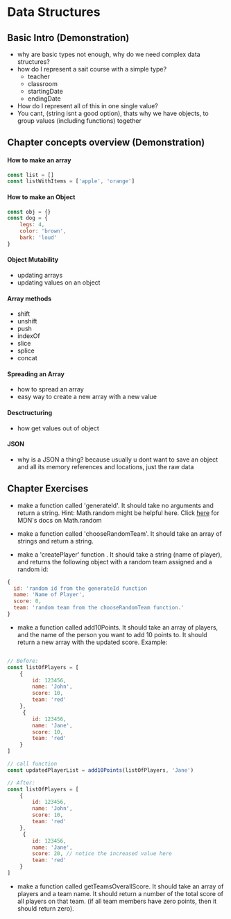 # Data Structures

## Basic Intro (Demonstration)

-   why are basic types not enough, why do we need complex data structures?
-   how do I represent a sait course with a simple type?
    -   teacher
    -   classroom
    -   startingDate
    -   endingDate
-   How do I represent all of this in one single value?
-   You cant, (string isnt a good option), thats why we have objects, to group values (including functions) together

## Chapter concepts overview (Demonstration)

#### How to make an array

```js
const list = []
const listWithItems = ['apple', 'orange']
```

#### How to make an Object
```js
const obj = {}
const dog = {
    legs: 4,
    color: 'brown',
    bark: 'loud'
}
```

#### Object Mutability
-   updating arrays
-   updating values on an object

#### Array methods

-   shift
-   unshift
-   push
-   indexOf
-   slice
-   splice
-   concat

#### Spreading an Array

-   how to spread an array
-   easy way to create a new array with a new value

#### Desctructuring

-   how get values out of object

#### JSON

-   why is a JSON a thing? because usually u dont want to save an object and all its memory references and locations, just the raw data

## Chapter Exercises

- make a function called 'generateId'. It should take no arguments and return a string. Hint: Math.random might be helpful here. Click [here](https://developer.mozilla.org/en-US/docs/Web/JavaScript/Reference/Global_Objects/Math/random) for MDN's docs on Math.random

- make a function called 'chooseRandomTeam'. It should take an array of strings and return a string.

-   make a 'createPlayer' function . It should take a string (name of player), and returns the following object with a random team assigned and a random id:
```js
{
  id: 'random id from the generateId function
  name: 'Name of Player',
  score: 0,
  team: 'random team from the chooseRandomTeam function.'
}
```

-   make a function called add10Points. It should take an array of players, and the name of the person you want to add 10 points to. It should return a new array with the updated score. Example:


```js

// Before:
const listOfPlayers = [
    {
        id: 123456,
        name: 'John',
        score: 10,
        team: 'red'
    },
     {
        id: 123456,
        name: 'Jane',
        score: 10,
        team: 'red'
    }
]

// call function
const updatedPlayerList = add10Points(listOfPlayers, 'Jane')

// After:
const listOfPlayers = [
    {
        id: 123456,
        name: 'John',
        score: 10,
        team: 'red'
    },
     {
        id: 123456,
        name: 'Jane',
        score: 20, // notice the increased value here
        team: 'red'
    }
]
```

- make a function called getTeamsOverallScore. It should take an array of players and a team name. It should return a number of the total score of all players on that team. (if all team members have zero points, then it should return zero).

